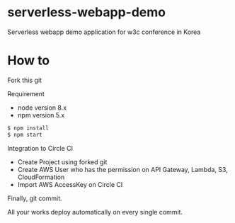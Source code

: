 # serverless-webapp-demo
Serverless webapp demo application for w3c conference in Korea

# How to

Fork this git

Requirement
- node version 8.x
- npm version 5.x

```sh
$ npm install
$ npm start
```

Integration to Circle CI

- Create Project using forked git
- Create AWS User who has the permission on API Gateway, Lambda, S3, CloudFormation
- Import AWS AccessKey on Circle CI


Finally, git commit.

All your works deploy automatically on every single commit.